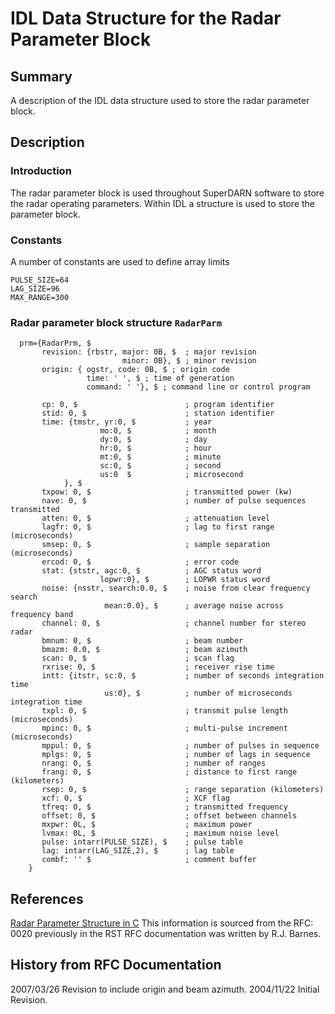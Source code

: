 <!--
(C) copyright 2020 VT SuperDARN, Virginia Polytechnic Institute & State University
author: Kevin Sterne
-->

# IDL Data Structure for the Radar Parameter Block


## Summary

A description of the IDL data structure used to store the radar parameter block.

## Description

### Introduction

The radar parameter block is used throughout SuperDARN software to store the radar operating parameters. Within IDL a structure is used to store the parameter block.

### Constants

A number of constants are used to define array limits
```
PULSE_SIZE=64
LAG_SIZE=96
MAX_RANGE=300
```

### Radar parameter block structure `RadarParm`

```
  prm={RadarPrm, $
       revision: {rbstr, major: 0B, $  ; major revision
                         minor: 0B}, $ ; minor revision
       origin: { ogstr, code: 0B, $ ; origin code
                 time: ' ', $ ; time of generation
                 command: ' '}, $ ; command line or control program

       cp: 0, $                        ; program identifier
       stid: 0, $                      ; station identifier
       time: {tmstr, yr:0, $           ; year
                    mo:0, $            ; month
                    dy:0, $            ; day
                    hr:0, $            ; hour
                    mt:0, $            ; minute
                    sc:0, $            ; second
                    us:0  $            ; microsecond
            }, $
       txpow: 0, $                     ; transmitted power (kw)
       nave: 0, $                      ; number of pulse sequences transmitted
       atten: 0, $                     ; attenuation level
       lagfr: 0, $                     ; lag to first range (microseconds)
       smsep: 0, $                     ; sample separation (microseconds)
       ercod: 0, $                     ; error code
       stat: {ststr, agc:0, $          ; AGC status word
                    lopwr:0}, $        ; LOPWR status word
       noise: {nsstr, search:0.0, $    ; noise from clear frequency search
                     mean:0.0}, $      ; average noise across frequency band
       channel: 0, $                   ; channel number for stereo radar
       bmnum: 0, $                     ; beam number
       bmazm: 0.0, $                   ; beam azimuth
       scan: 0, $                      ; scan flag
       rxrise: 0, $                    ; receiver rise time
       intt: {itstr, sc:0, $           ; number of seconds integration time
                     us:0}, $          ; number of microseconds integration time
       txpl: 0, $                      ; transmit pulse length (microseconds)
       mpinc: 0, $                     ; multi-pulse increment (microseconds)
       mppul: 0, $                     ; number of pulses in sequence
       mplgs: 0, $                     ; number of lags in sequence
       nrang: 0, $                     ; number of ranges
       frang: 0, $                     ; distance to first range (kilometers)
       rsep: 0, $                      ; range separation (kilometers)
       xcf: 0, $                       ; XCF flag
       tfreq: 0, $                     ; transmitted frequency
       offset: 0, $                    ; offset between channels
       mxpwr: 0L, $                    ; maximum power
       lvmax: 0L, $                    ; maximum noise level
       pulse: intarr(PULSE_SIZE), $    ; pulse table
       lag: intarr(LAG_SIZE,2), $      ; lag table
       combf: '' $                     ; comment buffer
    }
```

## References

[Radar Parameter Structure in C](developers_guide/radar_parameter_c.md)
This information is sourced from the RFC: 0020 previously in the RST RFC documentation was written by R.J. Barnes.

## History from RFC Documentation

2007/03/26  Revision to include origin and beam azimuth.
2004/11/22  Initial Revision.

